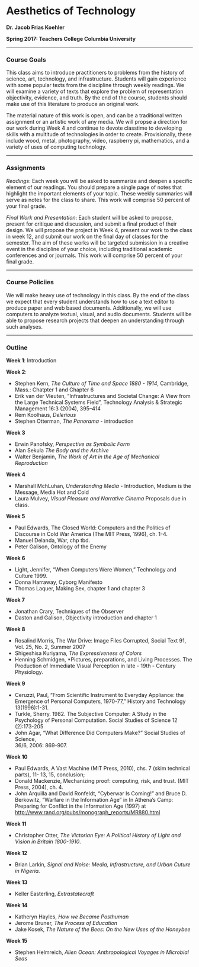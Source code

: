 # Aesthetics of Technology

**Dr. Jacob Frias Koehler**

**Spring 2017: Teachers College Columbia University**

---

### Course Goals

This class aims to introduce practitioners to problems from the history of science, art, technology, and infrastructure.  Students will gain experience
with some popular texts from the discipline through weekly readings.  We will examine a variety of texts that explore the problem of representation
objectivity, evidence, and truth.  By the end of the course, students should make use of this literature to produce an original work.

The material nature of this work is open, and can be a traditional written assignment or an artistic work of any media.  We will propse
a direction for our work during Week 4 and continue to devote classtime to developing skills with a multitude of technologies in order 
to create.  Provisionally, these include wood, metal, photography, video, raspberry pi, mathematics, and a variety of uses of computing technology.

---

### Assignments

*Readings*:
Each week you will be asked to summarize and deepen a specific element of our readings.  You should prepare a single page of notes that highlight the important elements of your topic.  These weekly summaries will serve as notes for the class to share.  This work will comprise 50 percent of your final grade.

*Final Work and Presentation*:
Each student will be asked to propose, present for critique and discussion, and submit a final product of their design.  We will propose the project in Week 4, present our work to the class in week 12, and submit our work on the final day of classes for the semester.  The aim of these works will be targeted submission in a creative event in the discipline of your choice, including traditional academic conferences and or journals.  This work will comprise 50 percent of your final grade.

---

### Course Policiies

We will make heavy use of technology in this class.  By the end of the class we expect that every student understands how to use a text editor to produce paper and web based documents.  Additionally, we will use computers to analyze textual, visual, and audio documents.  Students will be able to propose research projects that deepen an understanding through such analyses.

---

### Outline

**Week 1**: Introduction


**Week 2**: 

* Stephen Kern, *The Culture of Time and Space 1880 - 1914*, Cambridge, Mass.: Chatpter 1 and Chapter 6
* Erik van der Vleuten, “Infrastructures and Societal Change: A View
from the Large Technical Systems Field”, Technology Analysis & Strategic
Management 16:3 (2004), 395–414
* Rem Koolhaus, *Delerious*
* Stephen Otterman, *The Panorama* - introduction

**Week 3**

* Erwin Panofsky, *Perspective as Symbolic Form*
* Alan Sekula *The Body and the Archive*
* Walter Benjamin, *The Work of Art in the Age of Mechanical Reproduction*

**Week 4**

* Marshall MchLuhan, *Understanding Media* - Introduction, Medium is the Message, Media Hot and Cold
* Laura Mulvey, *Visual Pleasure and Narrative Cinema* 
Proposals due in class.

**Week 5**

* Paul Edwards, The Closed World: Computers and the Politics of Discourse in Cold
War America (The MIT Press, 1996), ch. 1-4.
* Manuel Delanda, War, chp tbd.
* Peter Galison, Ontology of the Enemy

**Week 6**

* Light, Jennifer, “When Computers Were Women,” Technology and Culture 1999. 
* Donna Harraway, Cyborg Manifesto
* Thomas Laquer, Making Sex, chapter 1 and chapter 3

**Week 7**

* Jonathan Crary, Techniques of the Observer
* Daston and Galison, Objectivity introduction and chapter 1

**Week 8**

* Rosalind Morris, The War Drive: Image Files Corrupted, Social Text 91, Vol. 25, No. 2, Summer 2007
* Shigeshisa Kuriyama, *The Expressiveness of Colors* 
* Henning Schmidgen, *Pictures, preparations, and Living Processes. The Production of Immediate Visual Perception in late - 19th - Century Physiology.


**Week 9**

* Ceruzzi,	Paul,	“From	Scientific	Instrument	to	Everyday	Appliance:	the	
Emergence	of	Personal	Computers,	1970-77,”	History	and	Technology
13(1996):1-31.
* Turkle, Sherry. 1982. The Subjective Computer: A Study in the Psychology of Personal Computation. Social
Studies of Science 12 (2):173-205
* John	Agar,	“What	Difference	Did	Computers	Make?”	Social	Studies	of	Science,	
36/6,	2006:	869-907.

**Week 10**

* Paul Edwards, A Vast Machine (MIT Press, 2010), chs. 7 (skim technical parts), 11-
13, 15, conclusion; 
* Donald Mackenzie, Mechanizing proof: computing, risk, and trust. (MIT
Press, 2004), ch. 4. 
* John	Arquilla	and	David	Ronfeldt,		“Cyberwar	Is	Coming!”	and	Bruce	D.	
Berkowitz,	“Warfare	in	the	Information	Age”	in	In	Athena’s	Camp:	
Preparing	for	Conflict	in	the	Information	Age	(1997)	at	
http://www.rand.org/pubs/monograph_reports/MR880.html

**Week 11**

* Christopher Otter, *The Victorian Eye: A Political History of Light and Vision in Britain 1800-1910*.

**Week 12**

* Brian Larkin, *Signal and Noise: Media, Infrastructure, and Urban Cuture in Nigeria.*

**Week 13**

* Keller Easterling, *Extrastatecraft*

**Week 14**

* Katheryn Hayles, *How we Became Posthuman*
* Jerome Bruner, *The Process of Education*
* Jake Kosek, *The Nature of the Bees: On the New Uses of the Honeybee*

**Week 15**

* Stephen Helmreich, *Alien Ocean: Anthropological Voyages in Microbial Seas*




